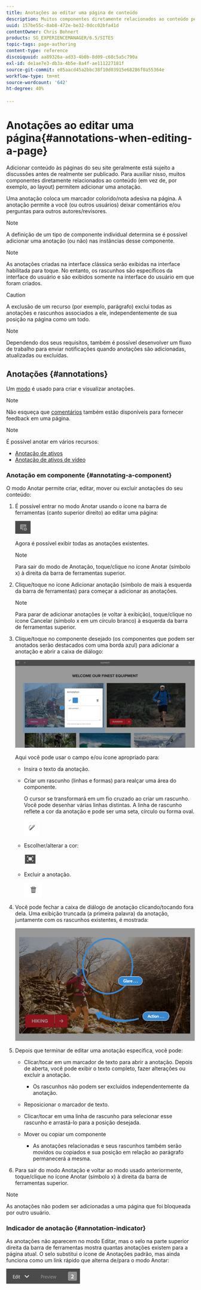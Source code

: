```yaml
---
title: Anotações ao editar uma página de conteúdo
description: Muitos componentes diretamente relacionados ao conteúdo permitem adicionar uma anotação.
uuid: 157be55c-8ab8-472e-be32-0dcc02bfa41d
contentOwner: Chris Bohnert
products: SG_EXPERIENCEMANAGER/6.5/SITES
topic-tags: page-authoring
content-type: reference
discoiquuid: aa89326a-ad33-4b0b-8d09-c68c5a5c790a
exl-id: de1ae7e3-db3a-4b5e-8a4f-ae111227181f
source-git-commit: e85aacd45a2bbc38f10d03915e68286f0a55364e
workflow-type: tm+mt
source-wordcount: '642'
ht-degree: 40%

---
```


# Anotações ao editar uma página{#annotations-when-editing-a-page}

Adicionar conteúdo às páginas do seu site geralmente está sujeito a discussões antes de realmente ser publicado. Para auxiliar nisso, muitos componentes diretamente relacionados ao conteúdo (em vez de, por exemplo, ao layout) permitem adicionar uma anotação.

Uma anotação coloca um marcador colorido/nota adesiva na página. A anotação permite a você (ou outros usuários) deixar comentários e/ou perguntas para outros autores/revisores.

>[!NOTE]
>
>A definição de um tipo de componente individual determina se é possível adicionar uma anotação (ou não) nas instâncias desse componente.

>[!NOTE]
>
>As anotações criadas na interface clássica serão exibidas na interface habilitada para toque. No entanto, os rascunhos são específicos da interface do usuário e são exibidos somente na interface do usuário em que foram criados.

>[!CAUTION]
>
>A exclusão de um recurso (por exemplo, parágrafo) exclui todas as anotações e rascunhos associados a ele, independentemente de sua posição na página como um todo.

>[!NOTE]
>
>Dependendo dos seus requisitos, também é possível desenvolver um fluxo de trabalho para enviar notificações quando anotações são adicionadas, atualizadas ou excluídas.

## Anotações {#annotations}

Um [modo](/help/sites-authoring/author-environment-tools.md#page-modes) é usado para criar e visualizar anotações.

>[!NOTE]
>
>Não esqueça que [comentários](/help/sites-authoring/basic-handling.md#timeline) também estão disponíveis para fornecer feedback em uma página.

>[!NOTE]
>
>É possível anotar em vários recursos:
>
>* [Anotação de ativos](/help/assets/manage-assets.md#annotating)
>* [Anotação de ativos de vídeo](/help/assets/managing-video-assets.md#annotate-video-assets)
>

### Anotação em componente {#annotating-a-component}

O modo Anotar permite criar, editar, mover ou excluir anotações do seu conteúdo:

1. É possível entrar no modo Anotar usando o ícone na barra de ferramentas (canto superior direito) ao editar uma página:

   ![Anotar](do-not-localize/screen_shot_2018-03-22at110414.png)

   Agora é possível exibir todas as anotações existentes.

   >[!NOTE]
   >
   >Para sair do modo de Anotação, toque/clique no ícone Anotar (símbolo x) à direita da barra de ferramentas superior.

1. Clique/toque no ícone Adicionar anotação (símbolo de mais à esquerda da barra de ferramentas) para começar a adicionar as anotações.

   >[!NOTE]
   >
   >Para parar de adicionar anotações (e voltar à exibição), toque/clique no ícone Cancelar (símbolo x em um círculo branco) à esquerda da barra de ferramentas superior.

1. Clique/toque no componente desejado (os componentes que podem ser anotados serão destacados com uma borda azul) para adicionar a anotação e abrir a caixa de diálogo:

   ![screen_shot_2018-03-22at110606](assets/screen_shot_2018-03-22at110606.png)

   Aqui você pode usar o campo e/ou ícone apropriado para:

   * Insira o texto da anotação.
   * Criar um rascunho (linhas e formas) para realçar uma área do componente.

     O cursor se transformará em um fio cruzado ao criar um rascunho. Você pode desenhar várias linhas distintas. A linha de rascunho reflete a cor da anotação e pode ser uma seta, círculo ou forma oval.

     ![Croqui](do-not-localize/screen_shot_2018-03-22at110640.png)

   * Escolher/alterar a cor:

     ![Escolher/alterar cor](do-not-localize/chlimage_1-19.png)

   * Excluir a anotação.

     ![Excluir anotação](do-not-localize/screen_shot_2018-03-22at110647.png)

1. Você pode fechar a caixa de diálogo de anotação clicando/tocando fora dela. Uma exibição truncada (a primeira palavra) da anotação, juntamente com os rascunhos existentes, é mostrada:

   ![screen_shot_2018-03-22at110850](assets/screen_shot_2018-03-22at110850.png)

1. Depois que terminar de editar uma anotação específica, você pode:

   * Clicar/tocar em um marcador de texto para abrir a anotação. Depois de aberta, você pode exibir o texto completo, fazer alterações ou excluir a anotação.

      * Os rascunhos não podem ser excluídos independentemente da anotação.

   * Reposicionar o marcador de texto.
   * Clicar/tocar em uma linha de rascunho para selecionar esse rascunho e arrastá-lo para a posição desejada.
   * Mover ou copiar um componente

      * As anotações relacionadas e seus rascunhos também serão movidos ou copiados e sua posição em relação ao parágrafo permanecerá a mesma.

1. Para sair do modo Anotação e voltar ao modo usado anteriormente, toque/clique no ícone Anotar (símbolo x) à direita da barra de ferramentas superior.

>[!NOTE]
>
>As anotações não podem ser adicionadas a uma página que foi bloqueada por outro usuário.

### Indicador de anotação {#annotation-indicator}

As anotações não aparecem no modo Editar, mas o selo na parte superior direita da barra de ferramentas mostra quantas anotações existem para a página atual. O selo substitui o ícone de Anotações padrão, mas ainda funciona como um link rápido que alterna de/para o modo Anotar:

![Indicador de anotações](assets/chlimage_1-242.png)
